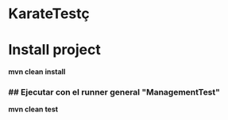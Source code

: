 # KarateTestç
# Install project 
**mvn clean install**
### ## Ejecutar con el runner general "ManagementTest"
**mvn clean test**
